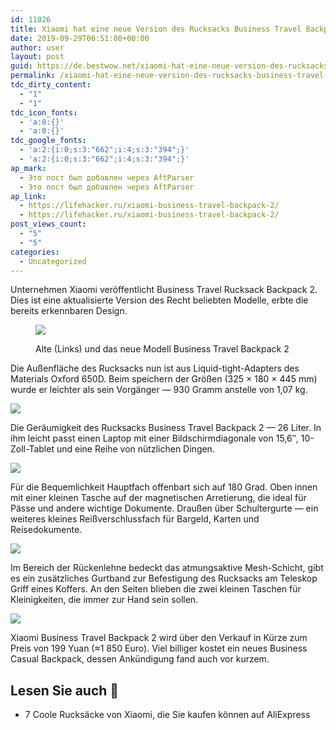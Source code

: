 ```yaml
---
id: 11026
title: Xiaomi hat eine neue Version des Rucksacks Business Travel Backpack
date: 2019-09-29T06:51:08+00:00
author: user
layout: post
guid: https://de.bestwow.net/xiaomi-hat-eine-neue-version-des-rucksacks-business-travel-backpack/
permalink: /xiaomi-hat-eine-neue-version-des-rucksacks-business-travel-backpack/
tdc_dirty_content:
  - "1"
  - "1"
tdc_icon_fonts:
  - 'a:0:{}'
  - 'a:0:{}'
tdc_google_fonts:
  - 'a:2:{i:0;s:3:"662";i:4;s:3:"394";}'
  - 'a:2:{i:0;s:3:"662";i:4;s:3:"394";}'
ap_mark:
  - Это пост был добавлен через AftParser
  - Это пост был добавлен через AftParser
ap_link:
  - https://lifehacker.ru/xiaomi-business-travel-backpack-2/
  - https://lifehacker.ru/xiaomi-business-travel-backpack-2/
post_views_count:
  - "5"
  - "5"
categories:
  - Uncategorized
---
```

Unternehmen Xiaomi veröffentlicht Business Travel Rucksack Backpack 2. Dies ist eine aktualisierte Version des Recht beliebten Modelle, erbte die bereits erkennbaren Design.<figure>

![](https://de.bestwow.net/wp-content/uploads/2019/09/xiaomi-vypustila-novuyu-versiyu-ryukzaka-business-travel-backpack-1.jpg) <figcaption>Alte (Links) und das neue Modell Business Travel Backpack 2</figcaption></figure> 

Die Außenfläche des Rucksacks nun ist aus Liquid-tight-Adapters des Materials Oxford 650D. Beim speichern der Größen (325 × 180 × 445 mm) wurde er leichter als sein Vorgänger — 930 Gramm anstelle von 1,07 kg.

![](https://de.bestwow.net/wp-content/uploads/2019/09/xiaomi-vypustila-novuyu-versiyu-ryukzaka-business-travel-backpack-2.jpg) 

Die Geräumigkeit des Rucksacks Business Travel Backpack 2 — 26 Liter. In ihm leicht passt einen Laptop mit einer Bildschirmdiagonale von 15,6&#8243;, 10-Zoll-Tablet und eine Reihe von nützlichen Dingen.

![](https://de.bestwow.net/wp-content/uploads/2019/09/xiaomi-vypustila-novuyu-versiyu-ryukzaka-business-travel-backpack-3.jpg) 

Für die Bequemlichkeit Hauptfach offenbart sich auf 180 Grad. Oben innen mit einer kleinen Tasche auf der magnetischen Arretierung, die ideal für Pässe und andere wichtige Dokumente. Draußen über Schultergurte — ein weiteres kleines Reißverschlussfach für Bargeld, Karten und Reisedokumente.

![](https://de.bestwow.net/wp-content/uploads/2019/09/xiaomi-vypustila-novuyu-versiyu-ryukzaka-business-travel-backpack-4.jpg) 

Im Bereich der Rückenlehne bedeckt das atmungsaktive Mesh-Schicht, gibt es ein zusätzliches Gurtband zur Befestigung des Rucksacks am Teleskop Griff eines Koffers. An den Seiten blieben die zwei kleinen Taschen für Kleinigkeiten, die immer zur Hand sein sollen.

![](https://de.bestwow.net/wp-content/uploads/2019/09/xiaomi-vypustila-novuyu-versiyu-ryukzaka-business-travel-backpack-5.jpg) 

Xiaomi Business Travel Backpack 2 wird über den Verkauf in Kürze zum Preis von 199 Yuan (≈1 850 Euro). Viel billiger kostet ein neues Business Casual Backpack, dessen Ankündigung fand auch vor kurzem.

<div>
  <h2 class="read-also__title">
    <span>Lesen Sie auch</span> <span>🧐 </span>
  </h2>
  
  <ul class="read-also__list">
    <li>
      7 Coole Rucksäcke von Xiaomi, die Sie kaufen können auf AliExpress
    </li>
  </ul>
</div>